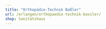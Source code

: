 ```yaml
---
title: "Orthopädie-Technik Baßler"
url: /erlangen/orthopaedie-technik-bassler/
shop: Sanitätshaus
---
```

